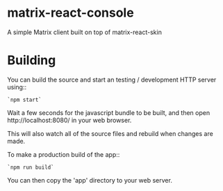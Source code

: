 matrix-react-console
====================

A simple Matrix client built on top of matrix-react-skin

Building
========

You can build the source and start an testing / development HTTP server using::

	`npm start`

Wait a few seconds for the javascript bundle to be built, and then open
http://localhost:8080/ in your web browser.

This will also watch all of the source files and rebuild when changes are
made.

To make a production build of the app::

	`npm run build`

You can then copy the 'app' directory to your web server.
